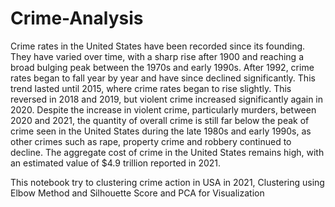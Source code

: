 # Crime-Analysis

Crime rates in the United States have been recorded since its founding. They have varied over time, with a sharp rise after 1900 and reaching a broad bulging peak between the 1970s and early 1990s. After 1992, crime rates began to fall year by year and have since declined significantly. This trend lasted until 2015, where crime rates began to rise slightly. This reversed in 2018 and 2019, but violent crime increased significantly again in 2020. Despite the increase in violent crime, particularly murders, between 2020 and 2021, the quantity of overall crime is still far below the peak of crime seen in the United States during the late 1980s and early 1990s, as other crimes such as rape, property crime and robbery continued to decline. The aggregate cost of crime in the United States remains high, with an estimated value of $4.9 trillion reported in 2021.

This notebook try to clustering crime action in USA in 2021, Clustering using Elbow Method and Silhouette Score and PCA for Visualization
